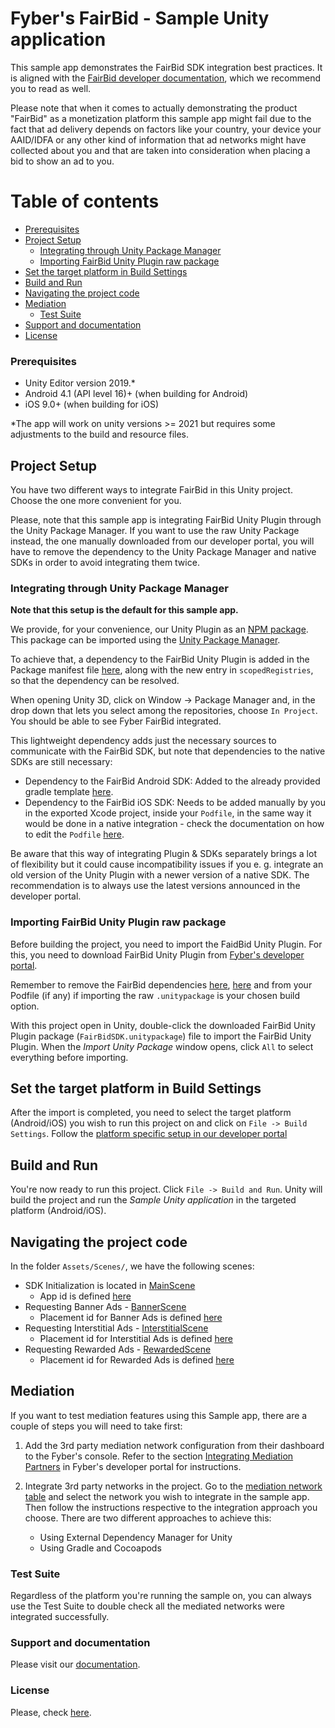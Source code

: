 Fyber's FairBid - Sample Unity application
============================================
This sample app demonstrates the FairBid SDK integration best practices. It is aligned with the [FairBid developer documentation](https://developer.fyber.com/), which we recommend you to read as well.

Please note that when it comes to actually demonstrating the product "FairBid" as a monetization platform this sample app might fail due to the fact that ad delivery depends on factors like your country, your device your AAID/IDFA or any other kind of information that ad networks might have collected about you and that are taken into consideration when placing a bid to show an ad to you.

Table of contents
=================

* [Prerequisites](#prerequisites)
* [Project Setup](#project-setup)
   * [Integrating through Unity Package Manager](#integrating-through-unity-package-manager)
   * [Importing FairBid Unity Plugin raw package](#importing-fairbid-unity-plugin-raw-package)
* [Set the target platform in Build Settings](#set-the-target-platform-in-build-settings)
* [Build and Run](#build-and-run)
* [Navigating the project code](#navigating-the-project-code)
* [Mediation](#mediation)
   * [Test Suite](#test-suite)
* [Support and documentation](#support-and-documentation)
* [License](#license)

### Prerequisites
* Unity Editor version 2019.* 
* Android 4.1 (API level 16)+ (when building for Android)
* iOS 9.0+ (when building for iOS)

*The app will work on unity versions >= 2021 but requires some adjustments to the build and resource files.

## Project Setup

You have two different ways to integrate FairBid in this Unity project. Choose the one more convenient for you.

Please, note that this sample app is integrating FairBid Unity Plugin through the Unity Package Manager. If you want to use the raw Unity Package instead, the one manually downloaded from our developer portal, you will have to remove the dependency to the Unity Package Manager and native SDKs in order to avoid integrating them twice.

### Integrating through Unity Package Manager

**Note that this setup is the default for this sample app.**

We provide, for your convenience, our Unity Plugin as an [NPM package](https://www.npmjs.com/package/com.fyber.fairbid.unity). This package can be imported using the [Unity Package Manager](https://docs.unity3d.com/Manual/Packages.html).

To achieve that, a dependency to the FairBid Unity Plugin is added in the Package manifest file [here](https://github.com/fyber-engineering/fairbid-sample-app-unity/blob/master/Packages/manifest.json#L12), along with the new entry in `scopedRegistries`, so that the dependency can be resolved.

   When opening Unity 3D, click on Window -> Package Manager and, in the drop down that lets you select among the repositories, choose `In Project`. You should be able to see Fyber FairBid integrated.

This lightweight dependency adds just the necessary sources to communicate with the FairBid SDK, but note that dependencies to the native SDKs are still necessary:

- Dependency to the FairBid Android SDK: Added to the already provided gradle template [here](https://github.com/fyber-engineering/fairbid-sample-app-unity/blob/master/Assets/Plugins/Android/mainTemplate.gradle#L21).
- Dependency to the FairBid iOS SDK: Needs to be added manually by you in the exported Xcode project, inside your `Podfile`, in the same way it would be done in a native integration - check the documentation on how to edit the `Podfile` [here](https://developer.fyber.com/hc/en-us/articles/360010015478-iOS-SDK-Integration).

Be aware that this way of integrating Plugin & SDKs separately brings a lot of flexibility but it could cause incompatibility issues if you e. g. integrate an old version of the Unity Plugin with a newer version of a native SDK. The recommendation is to always use the latest versions announced in the developer portal.

### Importing FairBid Unity Plugin raw package

Before building the project, you need to import the FaidBid Unity Plugin. For this, you need to download FairBid Unity Plugin from [Fyber's developer portal](https://developer.fyber.com/hc/en-us/articles/360010151157-Unity-SDK-Integration).

Remember to remove the FairBid dependencies [here](https://github.com/fyber-engineering/fairbid-sample-app-unity/blob/master/Packages/manifest.json#L12), [here](https://github.com/fyber-engineering/fairbid-sample-app-unity/blob/master/Assets/Plugins/Android/mainTemplate.gradle#L21) and from your Podfile (if any) if importing the raw `.unitypackage` is your chosen build option.

With this project open in Unity, double-click the downloaded FairBid Unity Plugin package (`FairBidSDK.unitypackage`) file to import the FairBid Unity Plugin. When the *Import Unity Package* window opens, click `All` to select everything before importing.

## Set the target platform in Build Settings

After the import is completed, you need to select the target platform (Android/iOS) you wish to run this project on and click on `File -> Build Settings`.
Follow the [platform specific setup in our developer portal](https://developer.fyber.com/hc/en-us/articles/360010151157-Unity-SDK-Integration) 

## Build and Run

You're now ready to run this project. Click `File -> Build and Run`. Unity will build the project and run the *Sample Unity application* in the targeted platform (Android/iOS).

## Navigating the project code

In the folder `Assets/Scenes/`, we have the following scenes:
* SDK Initialization is located in [MainScene](https://github.com/fyber-engineering/fairbid-sample-app-unity/blob/master/Assets/Scenes/MainScene.cs)
   * App id is defined [here](https://github.com/fyber-engineering/fairbid-sample-app-unity/blob/master/Assets/Scenes/MainScene.cs#L33)
* Requesting Banner Ads - [BannerScene](https://github.com/fyber-engineering/fairbid-sample-app-unity/blob/master/Assets/Scenes/BannerScene.cs)
   * Placement id for Banner Ads is defined [here](https://github.com/fyber-engineering/fairbid-sample-app-unity/blob/master/Assets/Scenes/BannerScene.cs#L31)
* Requesting Interstitial Ads - [InterstitialScene](https://github.com/fyber-engineering/fairbid-sample-app-unity/blob/master/Assets/Scenes/InterstitialScene.cs)
   * Placement id for Interstitial Ads is defined [here](https://github.com/fyber-engineering/fairbid-sample-app-unity/blob/master/Assets/Scenes/InterstitialScene.cs#L31)
* Requesting Rewarded Ads - [RewardedScene](https://github.com/fyber-engineering/fairbid-sample-app-unity/blob/master/Assets/Scenes/RewardedScene.cs)
   * Placement id for Rewarded Ads is defined [here](https://github.com/fyber-engineering/fairbid-sample-app-unity/blob/master/Assets/Scenes/RewardedScene.cs#L31)

## Mediation

If you want to test mediation features using this Sample app, there are a couple of steps you will need to take first: 

1. Add the 3rd party mediation network configuration from their dashboard to the Fyber's console. Refer to the section [Integrating Mediation Partners](https://developer.fyber.com/hc/en-us/articles/360010169358-Integrating-Mediation-Partners) in Fyber's developer portal for instructions.
2. Integrate 3rd party networks in the project. Go to the [mediation network table](https://developer.fyber.com/hc/en-us/articles/360010077777-Supported-Networks#platform-unity) and select the network you wish to integrate in the sample app. Then follow the instructions respective to the integration approach you choose. There are two different approaches to achieve this:

   - Using External Dependency Manager for Unity
   - Using Gradle and Cocoapods

### Test Suite

Regardless of the platform you're running the sample on, you can always use the Test Suite to double check all the mediated networks were integrated successfully.


### Support and documentation

Please visit our [documentation](https://developer.fyber.com/hc/en-us/articles/360010151157-Unity-SDK-Integration).

### License

Please, check [here](https://www.fyber.com/sdklicense).